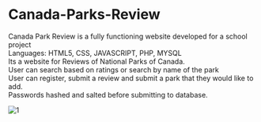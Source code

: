 # Canada-Parks-Review

Canada Park Review is a  fully functioning website developed for a school project </br>
Languages: HTML5, CSS, JAVASCRIPT, PHP, MYSQL </br>
Its a website for Reviews of National Parks of Canada. </br>
User can search based on ratings or search by name of the park </br>
User can register, submit a review and submit a park that they would like to add. </br>
Passwords hashed and salted before submitting to database. </br>


![1](https://user-images.githubusercontent.com/23368989/33247373-a7ab1446-d2eb-11e7-8cfd-10d8af308666.PNG)

